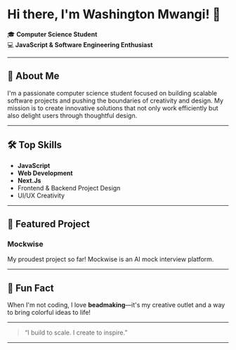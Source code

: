 # Hi there, I'm Washington Mwangi! 👋

🎓 **Computer Science Student**  
💻 **JavaScript & Software Engineering Enthusiast**

---

## 🚀 About Me

I'm a passionate computer science student focused on building scalable software projects and pushing the boundaries of creativity and design. My mission is to create innovative solutions that not only work efficiently but also delight users through thoughtful design.

---

## 🛠️ Top Skills

- **JavaScript**
- **Web Development**
- **Next.Js**
- Frontend & Backend Project Design
- UI/UX Creativity

---

## 🌟 Featured Project

### Mockwise

My proudest project so far! Mockwise is an AI mock interview platform.

---

## 🎨 Fun Fact

When I'm not coding, I love **beadmaking**—it's my creative outlet and a way to bring colorful ideas to life!

---

> “I build to scale. I create to inspire.”

---

<!--
**Washington-NKE/Washington-NKE** is a ✨ _special_ ✨ repository because its `README.md` (this file) appears on your GitHub profile!
-->
